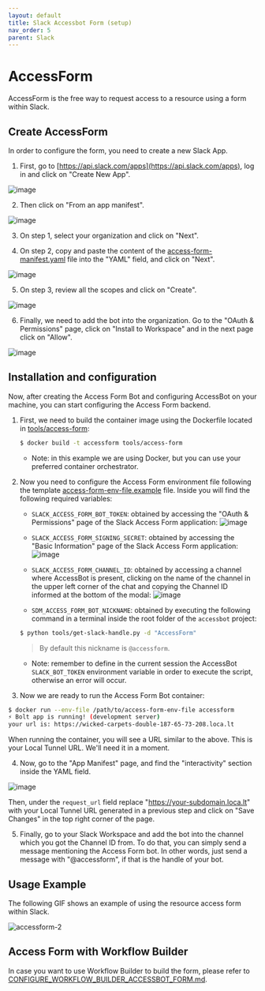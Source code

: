 ```yaml
---
layout: default
title: Slack Accessbot Form (setup) 
nav_order: 5
parent: Slack
---
```

# AccessForm

AccessForm is the free way to request access to a resource using a form within Slack.

## Create AccessForm

In order to configure the form, you need to create a new Slack App.

1. First, go to [https://api.slack.com/apps](https://api.slack.com/apps), log in and click on "Create New App".

![image](https://user-images.githubusercontent.com/20745533/170760649-6f6e87ce-6436-42cd-9a31-b1ab0a801edb.png)

2. Then click on "From an app manifest".

![image](https://user-images.githubusercontent.com/20745533/170760802-59f037fc-3299-40c5-9d95-cf8c95556cdf.png)

3. On step 1, select your organization and click on "Next".

4. On step 2, copy and paste the content of the [access-form-manifest.yaml](/tools/access-form/access-form-manifest.yaml) file into the "YAML" field, and click on "Next".

![image](https://user-images.githubusercontent.com/20745533/170761741-5184ab7f-496e-4be2-a818-42079524ad28.png)

5. On step 3, review all the scopes and click on "Create".

![image](https://user-images.githubusercontent.com/20745533/170761924-d5f22dd9-4913-4144-8838-923f873e6725.png)

6. Finally, we need to add the bot into the organization. Go to the "OAuth & Permissions" page, click on "Install to Workspace" and in the next page click on "Allow".

![image](https://user-images.githubusercontent.com/20745533/170762982-9c7fd6ea-3c98-4d30-a8a5-f2395b00a49d.png)


## Installation and configuration

Now, after creating the Access Form Bot and configuring AccessBot on your machine, you can start configuring the Access Form backend.

1. First, we need to build the container image using the Dockerfile located in [tools/access-form](/tools/access-form):
    ```bash
    $ docker build -t accessform tools/access-form
    ```
    - Note: in this example we are using Docker, but you can use your preferred container orchestrator.
2. Now you need to configure the Access Form environment file following the template [access-form-env-file.example](/tools/access-form/access-form-env-file.example) file. Inside you will find the following required variables:
   - `SLACK_ACCESS_FORM_BOT_TOKEN`: obtained by accessing the "OAuth & Permissions" page of the Slack Access Form application:
      ![image](https://user-images.githubusercontent.com/20745533/170764833-22c9d936-5e45-42b5-b137-2a801a2435e0.png)

    - `SLACK_ACCESS_FORM_SIGNING_SECRET`: obtained by accessing the "Basic Information" page of the Slack Access Form application:
   ![image](https://user-images.githubusercontent.com/20745533/170765095-ed5d87ab-918d-462b-96fc-56a688948761.png)
      
    - `SLACK_ACCESS_FORM_CHANNEL_ID`: obtained by accessing a channel where AccessBot is present, clicking on the name of the channel in the upper left corner of the chat and copying the Channel ID informed at the bottom of the modal:
   ![image](https://user-images.githubusercontent.com/49795183/163469393-c110df8c-10d8-4e11-9827-3f2fe73e5e23.png)

   - `SDM_ACCESS_FORM_BOT_NICKNAME`: obtained by executing the following command in a terminal inside the root folder of the `accessbot` project:
            
    ```bash
    $ python tools/get-slack-handle.py -d "AccessForm"
    ```
    > By default this nickname is `@accessform`.

      - Note: remember to define in the current session the AccessBot `SLACK_BOT_TOKEN` environment variable in order to execute the script, otherwise an error will occur.
 
   
3. Now we are ready to run the Access Form Bot container:

```bash
$ docker run --env-file /path/to/access-form-env-file accessform
⚡️ Bolt app is running! (development server)
your url is: https://wicked-carpets-double-187-65-73-208.loca.lt
```

When running the container, you will see a URL similar to the above. This is your Local Tunnel URL. We'll need it in a moment.

4. Now, go to the "App Manifest" page, and find the "interactivity" section inside the YAML field.

![image](https://user-images.githubusercontent.com/20745533/170771328-f3712964-dfce-493e-bfb0-9c3dee5f2359.png)

Then, under the `request_url` field replace "https://your-subdomain.loca.lt" with your Local Tunnel URL generated in a previous step and click on "Save Changes" in the top right corner of the page.

5. Finally, go to your Slack Workspace and add the bot into the channel which you got the Channel ID from. To do that, you can simply send a message mentioning the Access Form bot. In other words, just send a message with "@accessform", if that is the handle of your bot.


## Usage Example

The following GIF shows an example of using the resource access form within Slack.

![accessform-2](https://user-images.githubusercontent.com/49795183/163470488-ec502e31-6b54-4f0b-93f4-9c42acdbec46.gif)


## Access Form with Workflow Builder

In case you want to use Workflow Builder to build the form, please refer to [CONFIGURE_WORKFLOW_BUILDER_ACCESSBOT_FORM.md](/docs/slack/CONFIGURE_WORKFLOW_BUILDER_ACCESSBOT_FORM.md).
